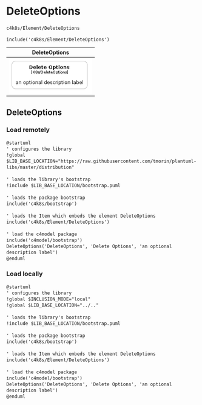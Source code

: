 # DeleteOptions


```text
c4k8s/Element/DeleteOptions
```

```text
include('c4k8s/Element/DeleteOptions')
```



| DeleteOptions |
| :---: |
| ![illustration for DeleteOptions](../../c4k8s/Element/DeleteOptions.Local.png) |




## DeleteOptions

### Load remotely
```plantuml
@startuml
' configures the library
!global $LIB_BASE_LOCATION="https://raw.githubusercontent.com/tmorin/plantuml-libs/master/distribution"

' loads the library's bootstrap
!include $LIB_BASE_LOCATION/bootstrap.puml

' loads the package bootstrap
include('c4k8s/bootstrap')

' loads the Item which embeds the element DeleteOptions
include('c4k8s/Element/DeleteOptions')

' load the c4model package
include('c4model/bootstrap')
DeleteOptions('DeleteOptions', 'Delete Options', 'an optional description label')
@enduml
```

### Load locally
```plantuml
@startuml
' configures the library
!global $INCLUSION_MODE="local"
!global $LIB_BASE_LOCATION="../.."

' loads the library's bootstrap
!include $LIB_BASE_LOCATION/bootstrap.puml

' loads the package bootstrap
include('c4k8s/bootstrap')

' loads the Item which embeds the element DeleteOptions
include('c4k8s/Element/DeleteOptions')

' load the c4model package
include('c4model/bootstrap')
DeleteOptions('DeleteOptions', 'Delete Options', 'an optional description label')
@enduml
```

